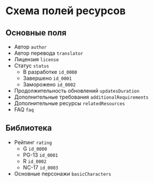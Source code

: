 # Схема полей ресурсов

## Основные поля

- Автор `author`
- Автор перевода `translator`
- Лицензия `license`
- Статус `status`
  - В разработке `id_0000`
  - Завершено `id_0001`
  - Заморожено `id_0002`
- Продолжительность обновлений `updatesDuration`
- Дополнительные требования `additionalRequirements`
- Дополнительные ресурсы `relatedResources`
- FAQ `faq`

## Библиотека

- Рейтинг `rating`
  - G `id_0000`
  - PG-13 `id_0001`
  - R `id_0002`
  - NC-17 `id_0003`
- Основные персонажи `basicCharacters`
